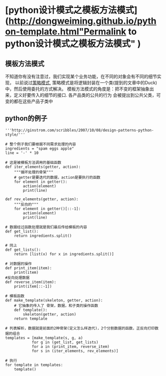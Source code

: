 #  [python设计模式之模板方法模式](http://dongweiming.github.io/python-template.html"Permalink to python设计模式之模板方法模式" )

## 模板方法模式

不知道你有没有注意过，我们实现某个业务功能，在不同的对象会有不同的细节实现，
以前说过[策略模式](http://dongweiming.github.io/python-strategy.html),
策略模式是将逻辑封装在一个类(提到的文章中的Duck)中，然后使用委托的方式解决。 模板方法模式的角度是：把不变的框架抽象出来，定义好要传入的细节的接口.
各产品类的公共的行为 会被提出到公共父类，可变的都在这些产品子类中

## python的例子

    
    
    '''http://ginstrom.com/scribbles/2007/10/08/design-patterns-python-style/'''
    
    # 整个例子我们要根据不同需求处理的内容
    ingredients = "spam eggs apple"
    line = '-' * 10
    
    # 这是被模板方法调用的基础函数
    def iter_elements(getter, action):
        """循环处理的骨架"""
        # getter是要迭代的数据，action是要执行的函数
        for element in getter():
            action(element)
            print(line)
    
    def rev_elements(getter, action):
        """反向的"""
        for element in getter()[::-1]:
            action(element)
            print(line)
    
    # 数据经过函数处理就是我们最后传给模板的内容
    def get_list():
        return ingredients.split()
    
    # 同上
    def get_lists():
        return [list(x) for x in ingredients.split()]
    
    # 对数据的操作
    def print_item(item):
        print(item)
    #反向处理数据
    def reverse_item(item):
        print(item[::-1])
    
    # 模板函数
    def make_template(skeleton, getter, action):
        # 它抽象的传入了 骨架，数据，和子类的操作函数
        def template():
            skeleton(getter, action)
        return template
    
    # 列表解析，数据就是前面的2种骨架(定义怎么样迭代)，2个分割数据的函数，正反向打印数据的组合
    templates = [make_template(s, g, a)
                for g in (get_list, get_lists)
                for a in (print_item, reverse_item)
                for s in (iter_elements, rev_elements)]
    
    # 执行
    for template in templates:
        template()
    


